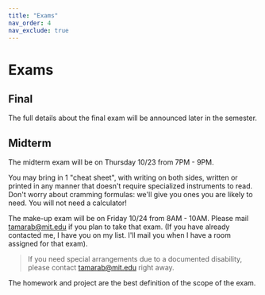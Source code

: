 ```yaml
---
title: "Exams"
nav_order: 4
nav_exclude: true
---
```


# Exams

## Final

The full details about the final exam will be announced later in the semester.

<!-- The final exam will be Friday 12/20 from 9:00AM - 12:00PM in [Dupont Gym](http://whereis.mit.edu/?go=W31)

You may bring in 2 "cheat sheets", with writing on both sides, written or printed in any manner that doesn't require specialized instruments to read.  Don't worry about cramming formulas: we'll give you ones you are likely to need.
You will not need a calculator! 

> If you need special arrangements due to a documented disability, please contact lpk@mit.edu right away.

The exam will cover:
- Lectures 1--23
- HW 1--7
- Projects 1--2

The homework and project are the best definition of the scope of the exam. Additional problems below. Note that we don't have practice problems directly relating to Project 2 or some topics noted at the top of the practice material, but that does not imply they will not be covered on the exam.

- [Practice Problems](/assets/exams/final/final_exam_practice.pdf)
- [Practice Problems with Solutions](/assets/exams/final/final_exam_practice_solutions.pdf)

Here are some additional practice problems.  The hardest ones are probably more difficult than our exam will be and a few are at the margins of material we have covered. Please excuse the formatting---we found pdfs for these problems but don't have the source.

- [Extra Practice Problems](/assets/exams/final/extra_practice_problems_nosols.pdf)
- [Extra Practice Problems with Solutions](/assets/exams/final/extra_practice_problems_sols.pdf) -->



## Midterm

<!-- - [Solutions](/assets/exams/exam1/6_7900_Fall24_Exam1_Solutions.pdf) -->

The midterm exam will be on Thursday 10/23 from 7PM - 9PM.

<!-- Rooms:
- If your last name begins with A-L, please go to room 32-123
- If your last name begins with M-Z, please go to room 34-101 -->
  
You may bring in 1 "cheat sheet", with writing on both sides, written or printed in any manner that doesn't require specialized instruments to read.  Don't worry about cramming formulas: we'll give you ones you are likely to need.
You will not need a calculator! 

The make-up exam will be on Friday 10/24 from 8AM - 10AM.  Please mail tamarab@mit.edu if you plan to take that exam.  (If you have already contacted me, I have you on my list.  I'll mail you when I have a room assigned for that exam).

> If you need special arrangements due to a documented disability, please contact tamarab@mit.edu right away.

<!-- The exam will cover:
- Lectures 1--8
- HW 1--3
- Project 1 -->

The homework and project are the best definition of the scope of the exam.
<!-- Additional problems below.  -->
<!-- Note that we don't have practice problems directly relating to Project 1 or Lecture 7, but that does not imply they will not be covered on the exam. -->

<!-- - [Practice Test](/assets/exams/exam1/6_7900__Practice_Exam_1__Fall_2024.pdf)
- [Practice Test with Solutions](/assets/exams/exam1/6_7900__Practice_Exam_1__Fall_2024_solutions.pdf) -->
